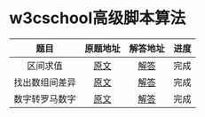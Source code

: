 # w3cschool高级脚本算法

| 题目 | 原题地址 | 解答地址 | 进度 |
|:---:|:---:|:---:|:---:|
| 区间求值 | [原文](https://www.w3cschool.cn/codecamp/sum-all-numbers-in-a-range.html) | [解答](https://github.com/sihai00/training-javascript/tree/master/w3cschool-medium/sum-all-numbers-in-a-range.js) | 完成 |
| 找出数组间差异 | [原文](https://www.w3cschool.cn/codecamp/diff-two-arrays.html) | [解答](https://github.com/sihai00/training-javascript/tree/master/w3cschool-medium/diff-two-arrays.js) | 完成 |
| 数字转罗马数字 | [原文](https://www.w3cschool.cn/codecamp/roman-numeral-converter.html) | [解答](https://github.com/sihai00/training-javascript/tree/master/w3cschool-medium/roman-numeral-converter.js) | 完成 |